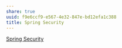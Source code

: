 ```yaml
---
share: true
uuid: f9e6ccf9-e567-4e32-847e-bd12efa1c388
title: Spring Security
---
```

[Spring Security](https://spring.io/projects/spring-security/)